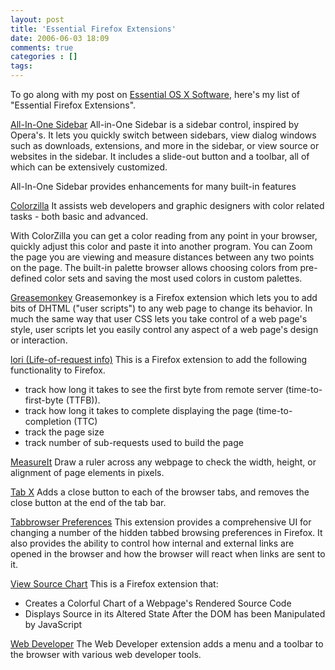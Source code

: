 ```yaml
---
layout: post
title: 'Essential Firefox Extensions'
date: 2006-06-03 18:09
comments: true
categories : []
tags:
---
```

To go along with my post on <a href="http://fusion94.org/blog/2006/06/03/essential-os-x-software/">Essential OS X Software</a>, here's my list of "Essential Firefox Extensions".

<a href="http://firefox.exxile.net/">All-In-One Sidebar</a>
All-in-One Sidebar is a sidebar control, inspired by Opera's. It lets you quickly switch between sidebars, view dialog windows such as downloads, extensions, and more in the sidebar, or view source or websites in the sidebar. It includes a slide-out button and a toolbar, all of which can be extensively customized.

All-In-One Sidebar provides enhancements for many built-in features

<a href="http://www.iosart.com/firefox/colorzilla/">Colorzilla</a>
It assists web developers and graphic designers with color related tasks - both basic and advanced.

With ColorZilla you can get a color reading from any point in your browser, quickly adjust this color and paste it into another program. You can Zoom the page you are viewing and measure distances between any two points on the page. The built-in palette browser allows choosing colors from pre-defined color sets and saving the most used colors in custom palettes.

<a href="http://greasemonkey.mozdev.org/">Greasemonkey</a>
Greasemonkey is a Firefox extension which lets you to add bits of DHTML ("user scripts") to any web page to change its behavior. In much the same way that user CSS lets you take control of a web page's style, user scripts let you easily control any aspect of a web page's design or interaction.

<a href="https://addons.mozilla.org/firefox/1743/">lori (Life-of-request info)</a>
This is a Firefox extension to add the following functionality to Firefox.
* track how long it takes to see the first byte from remote server (time-to-first-byte (TTFB)).
* track how long it takes to complete displaying the page (time-to-completion (TTC)
* track the page size
* track number of sub-requests used to build the page

<a href="http://www.kevinfreitas.net/extensions/measureit/">MeasureIt</a>
Draw a ruler across any webpage to check the width, height, or alignment of page elements in pixels.

<a href="https://addons.mozilla.org/firefox/785/">Tab X</a>
Adds a close button to each of the browser tabs, and removes the close button at the end of the tab bar.

<a href="http://216.55.161.203/theonekea/tabprefs/">Tabbrowser Preferences</a>
This extension provides a comprehensive UI for changing a number of the hidden tabbed browsing preferences in Firefox. It also provides the ability to control how internal and external links are opened in the browser and how the browser will react when links are sent to it.

<a href="http://jennifermadden.com/scripts/ViewRenderedSource.html">View Source Chart</a>
This is a Firefox extension that:
* Creates a Colorful Chart of a Webpage's Rendered Source Code
* Displays Source in its Altered State After the DOM has been Manipulated by JavaScript

<a href="http://chrispederick.com/work/webdeveloper/">Web Developer</a>
The Web Developer extension adds a menu and a toolbar to the browser with various web developer tools.


